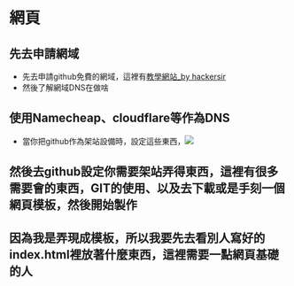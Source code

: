 # 網頁
## 先去申請網域
- 先去申請github免費的網域，這裡有[教學網站_by hackersir](https://hackmd.io/@kSmEuYdCQGOumwA9CE5d4g/BJJf3ezUM?type=slide#/4)
- 然後了解網域DNS在做啥
## 使用Namecheap、cloudflare等作為DNS
- 當你把github作為架站設備時，設定這些東西，![](https://i.imgur.com/fIzITCs.png)

## 然後去github設定你需要架站弄得東西，這裡有很多需要會的東西，GIT的使用、以及去下載或是手刻一個網頁模板，然後開始製作
## 因為我是弄現成模板，所以我要先去看別人寫好的index.html裡放著什麼東西，這裡需要一點網頁基礎的人

  